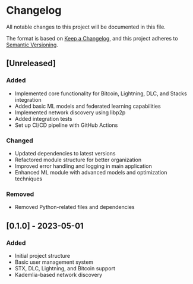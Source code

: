 # Changelog

All notable changes to this project will be documented in this file.

The format is based on [Keep a Changelog](https://keepachangelog.com/en/1.0.0/),
and this project adheres to [Semantic Versioning](https://semver.org/spec/v2.0.0.html).

## [Unreleased]

### Added
- Implemented core functionality for Bitcoin, Lightning, DLC, and Stacks integration
- Added basic ML models and federated learning capabilities
- Implemented network discovery using libp2p
- Added integration tests
- Set up CI/CD pipeline with GitHub Actions

### Changed
- Updated dependencies to latest versions
- Refactored module structure for better organization
- Improved error handling and logging in main application
- Enhanced ML module with advanced models and optimization techniques

### Removed
- Removed Python-related files and dependencies

## [0.1.0] - 2023-05-01

### Added
- Initial project structure
- Basic user management system
- STX, DLC, Lightning, and Bitcoin support
- Kademlia-based network discovery